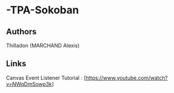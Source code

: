 # -TPA-Sokoban

## Authors

Thilladon (MARCHAND Alexis)

## Links

Canvas Event Listener Tutorial : [https://www.youtube.com/watch?v=NWqDmSowp3k]
